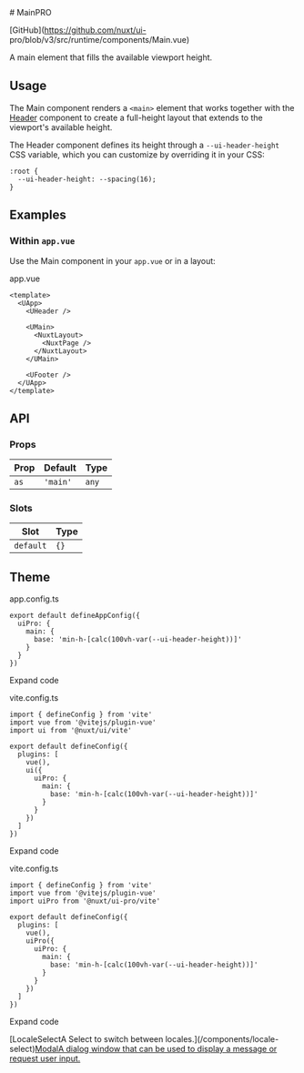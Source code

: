 <!-- source: https://ui.nuxt.com/components/main --> # MainPRO

[GitHub](https://github.com/nuxt/ui-
pro/blob/v3/src/runtime/components/Main.vue)

A main element that fills the available viewport height.

## Usage

The Main component renders a `<main>` element that works together with the
[Header](/components/header) component to create a full-height layout that
extends to the viewport's available height.

The Header component defines its height through a `--ui-header-height` CSS
variable, which you can customize by overriding it in your CSS:

    
    
    :root {
      --ui-header-height: --spacing(16);
    }
    

## Examples

### Within `app.vue`

Use the Main component in your `app.vue` or in a layout:

app.vue

    
    
    <template>
      <UApp>
        <UHeader />
    
        <UMain>
          <NuxtLayout>
            <NuxtPage />
          </NuxtLayout>
        </UMain>
    
        <UFooter />
      </UApp>
    </template>
    

## API

### Props

Prop |  Default |  Type   
---|---|---  
`as`| `'main'`| `any`  
  
### Slots

Slot |  Type   
---|---  
`default`| `{}`  
  
## Theme

app.config.ts

    
    
    export default defineAppConfig({
      uiPro: {
        main: {
          base: 'min-h-[calc(100vh-var(--ui-header-height))]'
        }
      }
    })
    

Expand code

vite.config.ts

    
    
    import { defineConfig } from 'vite'
    import vue from '@vitejs/plugin-vue'
    import ui from '@nuxt/ui/vite'
    
    export default defineConfig({
      plugins: [
        vue(),
        ui({
          uiPro: {
            main: {
              base: 'min-h-[calc(100vh-var(--ui-header-height))]'
            }
          }
        })
      ]
    })
    

Expand code

vite.config.ts

    
    
    import { defineConfig } from 'vite'
    import vue from '@vitejs/plugin-vue'
    import uiPro from '@nuxt/ui-pro/vite'
    
    export default defineConfig({
      plugins: [
        vue(),
        uiPro({
          uiPro: {
            main: {
              base: 'min-h-[calc(100vh-var(--ui-header-height))]'
            }
          }
        })
      ]
    })
    

Expand code

[LocaleSelectA Select to switch between locales.](/components/locale-
select)[ModalA dialog window that can be used to display a message or request
user input.](/components/modal)

